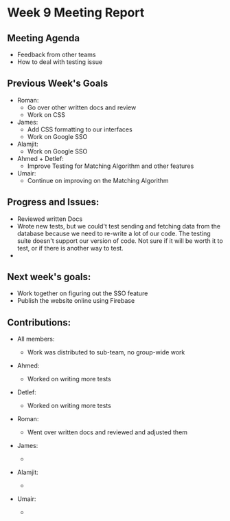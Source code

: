 # Week 9 Meeting Report

## Meeting Agenda
- Feedback from other teams
- How to deal with testing issue

## Previous Week's Goals

- Roman:
  - Go over other written docs and review
  - Work on CSS
- James:
  - Add CSS formatting to our interfaces
  - Work on Google SSO
- Alamjit:
  - Work on Google SSO
- Ahmed + Detlef:
  - Improve Testing for Matching Algorithm and other features
- Umair:
  - Continue on improving on the Matching Algorithm

## Progress and Issues:

- Reviewed written Docs
- Wrote new tests, but we could't test sending and fetching data from the database because we need to re-write a lot of our code. The testing suite doesn't support our version of code. Not sure if it will be worth it to test, or if there is another way to test.
- 


## Next week's goals:

- Work together on figuring out the SSO feature
- Publish the website online using Firebase


## Contributions:

- All members:  
  - Work was distributed to sub-team, no group-wide work


- Ahmed:
  - Worked on writing more tests
- Detlef:
  - Worked on writing more tests
- Roman:
  - Went over written docs and reviewed and adjusted them
- James:
  - <insert done task>
- Alamjit:
  - <insert done task>
- Umair:
  - <insert done task>
